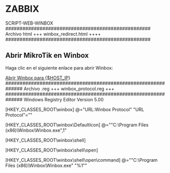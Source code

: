 # ZABBIX
SCRIPT-WEB-WINBOX
###################################################
Archivo html +++ winbox_redirect.html  ++++
###################################################
<!DOCTYPE html>
<html lang="es">
<head>
    <meta charset="UTF-8">
    <title>Abrir Winbox</title>
</head>
<body>
    <h2>Abrir MikroTik en Winbox</h2>
    <p>Haga clic en el siguiente enlace para abrir Winbox:</p>
    <a href="winbox://{HOST.IP}">Abrir Winbox para {$HOST_IP}</a>
</body>
</html>
##############################################################
Archivo .reg  +++ winbox_protocol.reg +++
##############################################################
Windows Registry Editor Version 5.00

[HKEY_CLASSES_ROOT\winbox]
@="URL:Winbox Protocol"
"URL Protocol"=""

[HKEY_CLASSES_ROOT\winbox\DefaultIcon]
@="\"C:\\Program Files (x86)\\Winbox\\Winbox.exe\",1"

[HKEY_CLASSES_ROOT\winbox\shell]

[HKEY_CLASSES_ROOT\winbox\shell\open]

[HKEY_CLASSES_ROOT\winbox\shell\open\command]
@="\"C:\\Program Files (x86)\\Winbox\\Winbox.exe\" \"%1\""
